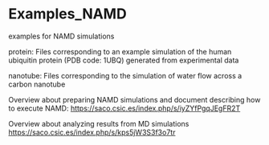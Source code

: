 # Examples_NAMD
examples for NAMD simulations

protein:
Files corresponding to an example simulation of the human ubiquitin protein (PDB code: 1UBQ) generated from experimental data

nanotube:
Files corresponding to the simulation of water flow across a carbon nanotube

Overview about preparing NAMD simulations and document describing how to execute NAMD:
https://saco.csic.es/index.php/s/iyZYfPgqJEgFR2T

Overview about analyzing results from MD simulations
https://saco.csic.es/index.php/s/kps5jW3S3f3o7tr


